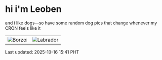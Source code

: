 # hi i'm Leoben

and i like dogs—so have some random dog pics that change whenever my CRON feels like it

|  |  |
|--------|----------|
| ![Borzoi](https://random-dog-vercel.vercel.app/api/random-borzoi?v=1760600502) | ![Labrador](https://random-dog-vercel.vercel.app/api/random-labrador?v=1760600502) |

Last updated: 2025-10-16 15:41 PHT
